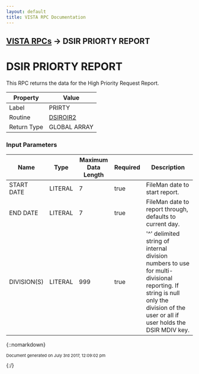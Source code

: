 ```yaml
---
layout: default
title: VISTA RPC Documentation
---
```


## [VISTA RPCs](TableOfContents) &#8594; DSIR PRIORTY REPORT
# DSIR PRIORTY REPORT

This RPC returns the data for the High Priority Request Report.

Property | Value
--- | ---
Label | PRIRTY
Routine | [DSIROIR2](http://code.osehra.org/dox/Routine_DSIROIR2_source.html)
Return Type | GLOBAL ARRAY


### Input Parameters

Name | Type | Maximum Data Length | Required | Description
--- | --- | --- | --- | ---
START DATE | LITERAL | 7 | true | FileMan date to start report.
END DATE | LITERAL | 7 | true | FileMan date to report through, defaults to current day.
DIVISION(S) | LITERAL | 999 | true | &#x27;^&#x27; delimited string of internal division numbers to use for multi-divisional reporting. If string is null only the division of the user or all if user holds the DSIR MDIV key.



{::nomarkdown} <br/><p style="font-size: 11px">Document generated on July 3rd 2017, 12:09:02 pm</p>{:/}